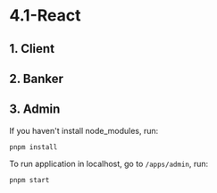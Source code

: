 # 4.1-React
## 1. Client
## 2. Banker
## 3. Admin
If you haven't install node_modules, run:
```
pnpm install
```
To run application in localhost, go to `/apps/admin`, run: 
```
pnpm start
```